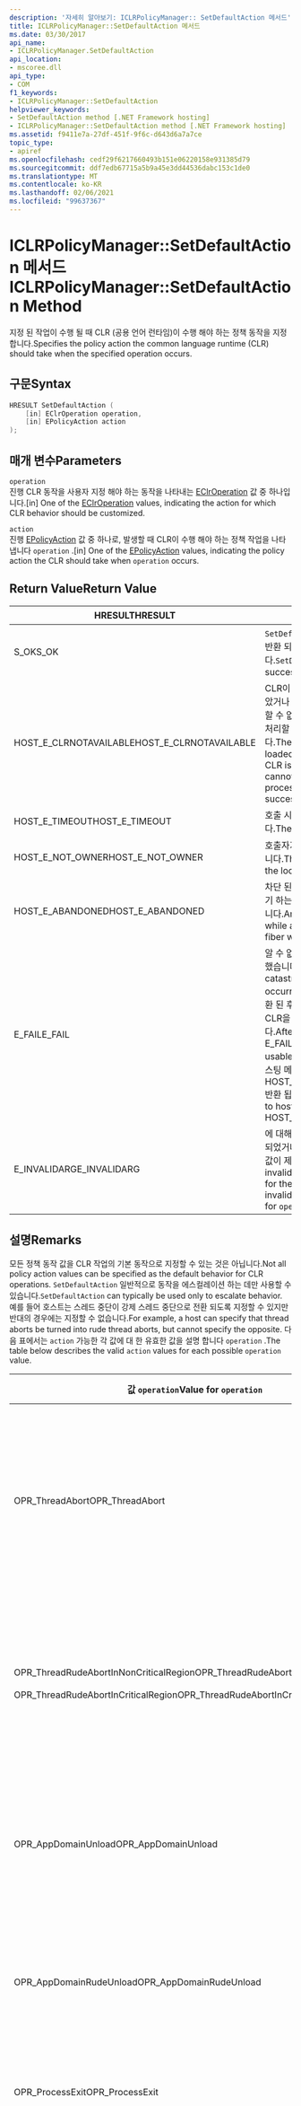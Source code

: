 ```yaml
---
description: '자세히 알아보기: ICLRPolicyManager:: SetDefaultAction 메서드'
title: ICLRPolicyManager::SetDefaultAction 메서드
ms.date: 03/30/2017
api_name:
- ICLRPolicyManager.SetDefaultAction
api_location:
- mscoree.dll
api_type:
- COM
f1_keywords:
- ICLRPolicyManager::SetDefaultAction
helpviewer_keywords:
- SetDefaultAction method [.NET Framework hosting]
- ICLRPolicyManager::SetDefaultAction method [.NET Framework hosting]
ms.assetid: f9411e7a-27df-451f-9f6c-d643d6a7a7ce
topic_type:
- apiref
ms.openlocfilehash: cedf29f6217660493b151e06220158e931385d79
ms.sourcegitcommit: ddf7edb67715a5b9a45e3dd44536dabc153c1de0
ms.translationtype: MT
ms.contentlocale: ko-KR
ms.lasthandoff: 02/06/2021
ms.locfileid: "99637367"
---
```

# <a name="iclrpolicymanagersetdefaultaction-method"></a><span data-ttu-id="8c71d-103">ICLRPolicyManager::SetDefaultAction 메서드</span><span class="sxs-lookup"><span data-stu-id="8c71d-103">ICLRPolicyManager::SetDefaultAction Method</span></span>

<span data-ttu-id="8c71d-104">지정 된 작업이 수행 될 때 CLR (공용 언어 런타임)이 수행 해야 하는 정책 동작을 지정 합니다.</span><span class="sxs-lookup"><span data-stu-id="8c71d-104">Specifies the policy action the common language runtime (CLR) should take when the specified operation occurs.</span></span>  
  
## <a name="syntax"></a><span data-ttu-id="8c71d-105">구문</span><span class="sxs-lookup"><span data-stu-id="8c71d-105">Syntax</span></span>  
  
```cpp  
HRESULT SetDefaultAction (  
    [in] EClrOperation operation,  
    [in] EPolicyAction action  
);  
```  
  
## <a name="parameters"></a><span data-ttu-id="8c71d-106">매개 변수</span><span class="sxs-lookup"><span data-stu-id="8c71d-106">Parameters</span></span>  

 `operation`  
 <span data-ttu-id="8c71d-107">진행 CLR 동작을 사용자 지정 해야 하는 동작을 나타내는 [EClrOperation](eclroperation-enumeration.md) 값 중 하나입니다.</span><span class="sxs-lookup"><span data-stu-id="8c71d-107">[in] One of the [EClrOperation](eclroperation-enumeration.md) values, indicating the action for which CLR behavior should be customized.</span></span>  
  
 `action`  
 <span data-ttu-id="8c71d-108">진행 [EPolicyAction](epolicyaction-enumeration.md) 값 중 하나로, 발생할 때 CLR이 수행 해야 하는 정책 작업을 나타냅니다 `operation` .</span><span class="sxs-lookup"><span data-stu-id="8c71d-108">[in] One of the [EPolicyAction](epolicyaction-enumeration.md) values, indicating the policy action the CLR should take when `operation` occurs.</span></span>  
  
## <a name="return-value"></a><span data-ttu-id="8c71d-109">Return Value</span><span class="sxs-lookup"><span data-stu-id="8c71d-109">Return Value</span></span>  
  
|<span data-ttu-id="8c71d-110">HRESULT</span><span class="sxs-lookup"><span data-stu-id="8c71d-110">HRESULT</span></span>|<span data-ttu-id="8c71d-111">설명</span><span class="sxs-lookup"><span data-stu-id="8c71d-111">Description</span></span>|  
|-------------|-----------------|  
|<span data-ttu-id="8c71d-112">S_OK</span><span class="sxs-lookup"><span data-stu-id="8c71d-112">S_OK</span></span>|<span data-ttu-id="8c71d-113">`SetDefaultAction` 성공적으로 반환 되었습니다.</span><span class="sxs-lookup"><span data-stu-id="8c71d-113">`SetDefaultAction` returned successfully.</span></span>|  
|<span data-ttu-id="8c71d-114">HOST_E_CLRNOTAVAILABLE</span><span class="sxs-lookup"><span data-stu-id="8c71d-114">HOST_E_CLRNOTAVAILABLE</span></span>|<span data-ttu-id="8c71d-115">CLR이 프로세스에 로드 되지 않았거나 CLR이 관리 코드를 실행할 수 없거나 호출을 성공적으로 처리할 수 없는 상태에 있습니다.</span><span class="sxs-lookup"><span data-stu-id="8c71d-115">The CLR has not been loaded into a process, or the CLR is in a state in which it cannot run managed code or process the call successfully.</span></span>|  
|<span data-ttu-id="8c71d-116">HOST_E_TIMEOUT</span><span class="sxs-lookup"><span data-stu-id="8c71d-116">HOST_E_TIMEOUT</span></span>|<span data-ttu-id="8c71d-117">호출 시간이 초과 되었습니다.</span><span class="sxs-lookup"><span data-stu-id="8c71d-117">The call timed out.</span></span>|  
|<span data-ttu-id="8c71d-118">HOST_E_NOT_OWNER</span><span class="sxs-lookup"><span data-stu-id="8c71d-118">HOST_E_NOT_OWNER</span></span>|<span data-ttu-id="8c71d-119">호출자가 잠금을 소유 하지 않습니다.</span><span class="sxs-lookup"><span data-stu-id="8c71d-119">The caller does not own the lock.</span></span>|  
|<span data-ttu-id="8c71d-120">HOST_E_ABANDONED</span><span class="sxs-lookup"><span data-stu-id="8c71d-120">HOST_E_ABANDONED</span></span>|<span data-ttu-id="8c71d-121">차단 된 스레드나 파이버에서 대기 하는 동안 이벤트를 취소 했습니다.</span><span class="sxs-lookup"><span data-stu-id="8c71d-121">An event was canceled while a blocked thread or fiber was waiting on it.</span></span>|  
|<span data-ttu-id="8c71d-122">E_FAIL</span><span class="sxs-lookup"><span data-stu-id="8c71d-122">E_FAIL</span></span>|<span data-ttu-id="8c71d-123">알 수 없는 치명적인 오류가 발생 했습니다.</span><span class="sxs-lookup"><span data-stu-id="8c71d-123">An unknown catastrophic failure occurred.</span></span> <span data-ttu-id="8c71d-124">메서드가 E_FAIL 반환 된 후에는 프로세스 내에서 CLR을 더 이상 사용할 수 없습니다.</span><span class="sxs-lookup"><span data-stu-id="8c71d-124">After a method returns E_FAIL, the CLR is no longer usable within the process.</span></span> <span data-ttu-id="8c71d-125">호스팅 메서드를 이후에 호출 하면 HOST_E_CLRNOTAVAILABLE 반환 됩니다.</span><span class="sxs-lookup"><span data-stu-id="8c71d-125">Subsequent calls to hosting methods return HOST_E_CLRNOTAVAILABLE.</span></span>|  
|<span data-ttu-id="8c71d-126">E_INVALIDARG</span><span class="sxs-lookup"><span data-stu-id="8c71d-126">E_INVALIDARG</span></span>|<span data-ttu-id="8c71d-127">에 대해 잘못 된가 `action` 지정 되었거나 `operation` 에 잘못 된 값이 제공 된 `operation` 경우</span><span class="sxs-lookup"><span data-stu-id="8c71d-127">An invalid `action` was specified for the `operation`, or an invalid value was supplied for `operation`.</span></span>|  
  
## <a name="remarks"></a><span data-ttu-id="8c71d-128">설명</span><span class="sxs-lookup"><span data-stu-id="8c71d-128">Remarks</span></span>  

 <span data-ttu-id="8c71d-129">모든 정책 동작 값을 CLR 작업의 기본 동작으로 지정할 수 있는 것은 아닙니다.</span><span class="sxs-lookup"><span data-stu-id="8c71d-129">Not all policy action values can be specified as the default behavior for CLR operations.</span></span> <span data-ttu-id="8c71d-130">`SetDefaultAction` 일반적으로 동작을 에스컬레이션 하는 데만 사용할 수 있습니다.</span><span class="sxs-lookup"><span data-stu-id="8c71d-130">`SetDefaultAction` can typically be used only to escalate behavior.</span></span> <span data-ttu-id="8c71d-131">예를 들어 호스트는 스레드 중단이 강제 스레드 중단으로 전환 되도록 지정할 수 있지만 반대의 경우에는 지정할 수 없습니다.</span><span class="sxs-lookup"><span data-stu-id="8c71d-131">For example, a host can specify that thread aborts be turned into rude thread aborts, but cannot specify the opposite.</span></span> <span data-ttu-id="8c71d-132">다음 표에서는 `action` 가능한 각 값에 대 한 유효한 값을 설명 합니다 `operation` .</span><span class="sxs-lookup"><span data-stu-id="8c71d-132">The table below describes the valid `action` values for each possible `operation` value.</span></span>  
  
|<span data-ttu-id="8c71d-133">값 `operation`</span><span class="sxs-lookup"><span data-stu-id="8c71d-133">Value for `operation`</span></span>|<span data-ttu-id="8c71d-134">유효한 값 `action`</span><span class="sxs-lookup"><span data-stu-id="8c71d-134">Valid values for `action`</span></span>|  
|---------------------------|-------------------------------|  
|<span data-ttu-id="8c71d-135">OPR_ThreadAbort</span><span class="sxs-lookup"><span data-stu-id="8c71d-135">OPR_ThreadAbort</span></span>|<span data-ttu-id="8c71d-136">- eAbortThread</span><span class="sxs-lookup"><span data-stu-id="8c71d-136">-   eAbortThread</span></span><br /><span data-ttu-id="8c71d-137">- eRudeAbortThread</span><span class="sxs-lookup"><span data-stu-id="8c71d-137">-   eRudeAbortThread</span></span><br /><span data-ttu-id="8c71d-138">- eUnloadAppDomain</span><span class="sxs-lookup"><span data-stu-id="8c71d-138">-   eUnloadAppDomain</span></span><br /><span data-ttu-id="8c71d-139">- eRudeUnloadAppDomain</span><span class="sxs-lookup"><span data-stu-id="8c71d-139">-   eRudeUnloadAppDomain</span></span><br /><span data-ttu-id="8c71d-140">-eExitProcess</span><span class="sxs-lookup"><span data-stu-id="8c71d-140">-   eExitProcess</span></span><br /><span data-ttu-id="8c71d-141">-eFastExitProcess</span><span class="sxs-lookup"><span data-stu-id="8c71d-141">-   eFastExitProcess</span></span><br /><span data-ttu-id="8c71d-142">-eRudeExitProcess</span><span class="sxs-lookup"><span data-stu-id="8c71d-142">-   eRudeExitProcess</span></span><br /><span data-ttu-id="8c71d-143">- eDisableRuntime</span><span class="sxs-lookup"><span data-stu-id="8c71d-143">-   eDisableRuntime</span></span>|  
|<span data-ttu-id="8c71d-144">OPR_ThreadRudeAbortInNonCriticalRegion</span><span class="sxs-lookup"><span data-stu-id="8c71d-144">OPR_ThreadRudeAbortInNonCriticalRegion</span></span><br /><br /> <span data-ttu-id="8c71d-145">OPR_ThreadRudeAbortInCriticalRegion</span><span class="sxs-lookup"><span data-stu-id="8c71d-145">OPR_ThreadRudeAbortInCriticalRegion</span></span>|<span data-ttu-id="8c71d-146">- eRudeAbortThread</span><span class="sxs-lookup"><span data-stu-id="8c71d-146">-   eRudeAbortThread</span></span><br /><span data-ttu-id="8c71d-147">- eUnloadAppDomain</span><span class="sxs-lookup"><span data-stu-id="8c71d-147">-   eUnloadAppDomain</span></span><br /><span data-ttu-id="8c71d-148">- eRudeUnloadAppDomain</span><span class="sxs-lookup"><span data-stu-id="8c71d-148">-   eRudeUnloadAppDomain</span></span><br /><span data-ttu-id="8c71d-149">-eExitProcess</span><span class="sxs-lookup"><span data-stu-id="8c71d-149">-   eExitProcess</span></span><br /><span data-ttu-id="8c71d-150">-eFastExitProcess</span><span class="sxs-lookup"><span data-stu-id="8c71d-150">-   eFastExitProcess</span></span><br /><span data-ttu-id="8c71d-151">-eRudeExitProcess</span><span class="sxs-lookup"><span data-stu-id="8c71d-151">-   eRudeExitProcess</span></span><br /><span data-ttu-id="8c71d-152">- eDisableRuntime</span><span class="sxs-lookup"><span data-stu-id="8c71d-152">-   eDisableRuntime</span></span>|  
|<span data-ttu-id="8c71d-153">OPR_AppDomainUnload</span><span class="sxs-lookup"><span data-stu-id="8c71d-153">OPR_AppDomainUnload</span></span>|<span data-ttu-id="8c71d-154">- eUnloadAppDomain</span><span class="sxs-lookup"><span data-stu-id="8c71d-154">-   eUnloadAppDomain</span></span><br /><span data-ttu-id="8c71d-155">- eRudeUnloadAppDomain</span><span class="sxs-lookup"><span data-stu-id="8c71d-155">-   eRudeUnloadAppDomain</span></span><br /><span data-ttu-id="8c71d-156">-eExitProcess</span><span class="sxs-lookup"><span data-stu-id="8c71d-156">-   eExitProcess</span></span><br /><span data-ttu-id="8c71d-157">-eFastExitProcess</span><span class="sxs-lookup"><span data-stu-id="8c71d-157">-   eFastExitProcess</span></span><br /><span data-ttu-id="8c71d-158">-eRudeExitProcess</span><span class="sxs-lookup"><span data-stu-id="8c71d-158">-   eRudeExitProcess</span></span><br /><span data-ttu-id="8c71d-159">- eDisableRuntime</span><span class="sxs-lookup"><span data-stu-id="8c71d-159">-   eDisableRuntime</span></span>|  
|<span data-ttu-id="8c71d-160">OPR_AppDomainRudeUnload</span><span class="sxs-lookup"><span data-stu-id="8c71d-160">OPR_AppDomainRudeUnload</span></span>|<span data-ttu-id="8c71d-161">- eRudeUnloadAppDomain</span><span class="sxs-lookup"><span data-stu-id="8c71d-161">-   eRudeUnloadAppDomain</span></span><br /><span data-ttu-id="8c71d-162">-eExitProcess</span><span class="sxs-lookup"><span data-stu-id="8c71d-162">-   eExitProcess</span></span><br /><span data-ttu-id="8c71d-163">-eFastExitProcess</span><span class="sxs-lookup"><span data-stu-id="8c71d-163">-   eFastExitProcess</span></span><br /><span data-ttu-id="8c71d-164">-eRudeExitProcess</span><span class="sxs-lookup"><span data-stu-id="8c71d-164">-   eRudeExitProcess</span></span><br /><span data-ttu-id="8c71d-165">- eDisableRuntime</span><span class="sxs-lookup"><span data-stu-id="8c71d-165">-   eDisableRuntime</span></span>|  
|<span data-ttu-id="8c71d-166">OPR_ProcessExit</span><span class="sxs-lookup"><span data-stu-id="8c71d-166">OPR_ProcessExit</span></span>|<span data-ttu-id="8c71d-167">-eExitProcess</span><span class="sxs-lookup"><span data-stu-id="8c71d-167">-   eExitProcess</span></span><br /><span data-ttu-id="8c71d-168">-eFastExitProcess</span><span class="sxs-lookup"><span data-stu-id="8c71d-168">-   eFastExitProcess</span></span><br /><span data-ttu-id="8c71d-169">-eRudeExitProcess</span><span class="sxs-lookup"><span data-stu-id="8c71d-169">-   eRudeExitProcess</span></span><br /><span data-ttu-id="8c71d-170">- eDisableRuntime</span><span class="sxs-lookup"><span data-stu-id="8c71d-170">-   eDisableRuntime</span></span>|  
|<span data-ttu-id="8c71d-171">OPR_FinalizerRun</span><span class="sxs-lookup"><span data-stu-id="8c71d-171">OPR_FinalizerRun</span></span>|<span data-ttu-id="8c71d-172">- eNoAction</span><span class="sxs-lookup"><span data-stu-id="8c71d-172">-   eNoAction</span></span><br /><span data-ttu-id="8c71d-173">- eAbortThread</span><span class="sxs-lookup"><span data-stu-id="8c71d-173">-   eAbortThread</span></span><br /><span data-ttu-id="8c71d-174">- eRudeAbortThread</span><span class="sxs-lookup"><span data-stu-id="8c71d-174">-   eRudeAbortThread</span></span><br /><span data-ttu-id="8c71d-175">- eUnloadAppDomain</span><span class="sxs-lookup"><span data-stu-id="8c71d-175">-   eUnloadAppDomain</span></span><br /><span data-ttu-id="8c71d-176">- eRudeUnloadAppDomain</span><span class="sxs-lookup"><span data-stu-id="8c71d-176">-   eRudeUnloadAppDomain</span></span><br /><span data-ttu-id="8c71d-177">-eExitProcess</span><span class="sxs-lookup"><span data-stu-id="8c71d-177">-   eExitProcess</span></span><br /><span data-ttu-id="8c71d-178">-eFastExitProcess</span><span class="sxs-lookup"><span data-stu-id="8c71d-178">-   eFastExitProcess</span></span><br /><span data-ttu-id="8c71d-179">-eRudeExitProcess</span><span class="sxs-lookup"><span data-stu-id="8c71d-179">-   eRudeExitProcess</span></span><br /><span data-ttu-id="8c71d-180">- eDisableRuntime</span><span class="sxs-lookup"><span data-stu-id="8c71d-180">-   eDisableRuntime</span></span>|  
  
## <a name="requirements"></a><span data-ttu-id="8c71d-181">요구 사항</span><span class="sxs-lookup"><span data-stu-id="8c71d-181">Requirements</span></span>  

 <span data-ttu-id="8c71d-182">**플랫폼:**[시스템 요구 사항](../../get-started/system-requirements.md)을 참조하세요.</span><span class="sxs-lookup"><span data-stu-id="8c71d-182">**Platforms:** See [System Requirements](../../get-started/system-requirements.md).</span></span>  
  
 <span data-ttu-id="8c71d-183">**헤더:** Mscoree.dll</span><span class="sxs-lookup"><span data-stu-id="8c71d-183">**Header:** MSCorEE.h</span></span>  
  
 <span data-ttu-id="8c71d-184">**라이브러리:** MSCorEE.dll의 리소스로 포함 됩니다.</span><span class="sxs-lookup"><span data-stu-id="8c71d-184">**Library:** Included as a resource in MSCorEE.dll</span></span>  
  
 <span data-ttu-id="8c71d-185">**.NET Framework 버전:**[!INCLUDE[net_current_v20plus](../../../../includes/net-current-v20plus-md.md)]</span><span class="sxs-lookup"><span data-stu-id="8c71d-185">**.NET Framework Versions:** [!INCLUDE[net_current_v20plus](../../../../includes/net-current-v20plus-md.md)]</span></span>  
  
## <a name="see-also"></a><span data-ttu-id="8c71d-186">참고 항목</span><span class="sxs-lookup"><span data-stu-id="8c71d-186">See also</span></span>

- [<span data-ttu-id="8c71d-187">EClrOperation 열거형</span><span class="sxs-lookup"><span data-stu-id="8c71d-187">EClrOperation Enumeration</span></span>](eclroperation-enumeration.md)
- [<span data-ttu-id="8c71d-188">EPolicyAction 열거형</span><span class="sxs-lookup"><span data-stu-id="8c71d-188">EPolicyAction Enumeration</span></span>](epolicyaction-enumeration.md)
- [<span data-ttu-id="8c71d-189">ICLRPolicyManager 인터페이스</span><span class="sxs-lookup"><span data-stu-id="8c71d-189">ICLRPolicyManager Interface</span></span>](iclrpolicymanager-interface.md)
